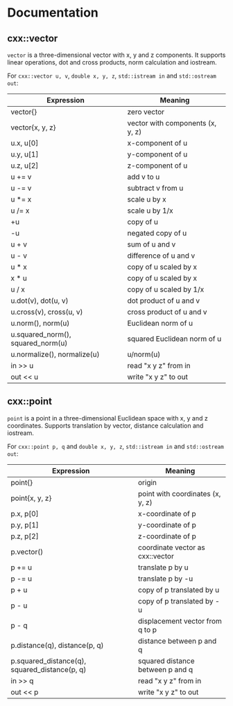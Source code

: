 # Documentation

## cxx::vector

`vector` is a three-dimensional vector with x, y and z components. It supports
linear operations, dot and cross products, norm calculation and iostream.

For `cxx::vector u, v`, `double x, y, z`, `std::istream in` and
`std::ostream out`:

| Expression                          | Meaning                           |
| ----------------------------------- | --------------------------------- |
| vector{}                            | zero vector                       |
| vector{x, y, z}                     | vector with components (x, y, z)  |
| u.x, u[0]                           | x-component of u                  |
| u.y, u[1]                           | y-component of u                  |
| u.z, u[2]                           | z-component of u                  |
| u += v                              | add v to u                        |
| u -= v                              | subtract v from u                 |
| u \*= x                             | scale u by x                      |
| u /= x                              | scale u by 1/x                    |
| +u                                  | copy of u                         |
| -u                                  | negated copy of u                 |
| u + v                               | sum of u and v                    |
| u - v                               | difference of u and v             |
| u \* x                              | copy of u scaled by x             |
| x \* u                              | copy of u scaled by x             |
| u / x                               | copy of u scaled by 1/x           |
| u.dot(v), dot(u, v)                 | dot product of u and v            |
| u.cross(v), cross(u, v)             | cross product of u and v          |
| u.norm(), norm(u)                   | Euclidean norm of u               |
| u.squared\_norm(), squared\_norm(u) | squared Euclidean norm of u       |
| u.normalize(), normalize(u)         | u/norm(u)                         |
| in >> u                             | read "x y z" from in              |
| out << u                            | write "x y z" to out              |

## cxx::point

`point` is a point in a three-dimensional Euclidean space with x, y and z
coordinates. Supports translation by vector, distance calculation and iostream.

For `cxx::point p, q` and `double x, y, z`, `std::istream in` and
`std::ostream out`:

| Expression                                      | Meaning                          |
| ----------------------------------------------- | -------------------------------- |
| point{}                                         | origin                           |
| point{x, y, z}                                  | point with coordinates (x, y, z) |
| p.x, p[0]                                       | x-coordinate of p                |
| p.y, p[1]                                       | y-coordinate of p                |
| p.z, p[2]                                       | z-coordinate of p                |
| p.vector()                                      | coordinate vector as cxx::vector |
| p += u                                          | translate p by u                 |
| p -= u                                          | translate p by -u                |
| p + u                                           | copy of p translated by u        |
| p - u                                           | copy of p translated by -u       |
| p - q                                           | displacement vector from q to p  |
| p.distance(q), distance(p, q)                   | distance between p and q         |
| p.squared\_distance(q), squared\_distance(p, q) | squared distance between p and q |
| in >> q                                         | read "x y z" from in             |
| out << p                                        | write "x y z" to out             |

